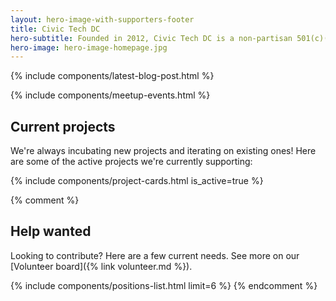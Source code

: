 ```yaml
---
layout: hero-image-with-supporters-footer
title: Civic Tech DC
hero-subtitle: Founded in 2012, Civic Tech DC is a non-partisan 501(c)(3) nonprofit community of volunteers using open-source technology to support civic engagement, strengthen democracy, and empower public-interest initiatives.
hero-image: hero-image-homepage.jpg
---
```


{% include components/latest-blog-post.html %}

{% include components/meetup-events.html %}

## Current projects

We're always incubating new projects and iterating on existing ones! Here are some of the active projects we're currently supporting:

{% include components/project-cards.html is_active=true %}

{% comment %}
## Help wanted

Looking to contribute? Here are a few current needs. See more on our [Volunteer board]({% link volunteer.md %}).

{% include components/positions-list.html limit=6 %}
{% endcomment %}

<script src="{{ site.baseurl }}/assets/js/meetup.js"></script>
